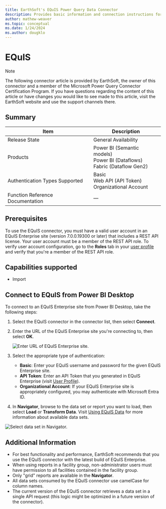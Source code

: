 ```yaml
---
title: EarthSoft's EQuIS Power Query Data Connector
description: Provides basic information and connection instructions for the EQuIS connector.
author: mathew-weaver
ms.topic: conceptual
ms.date: 1/24/2024
ms.author: dougklo
---
```


# EQuIS

> [!NOTE]
>The following connector article is provided by EarthSoft, the owner of this connector and a member of the Microsoft Power Query Connector Certification Program. If you have questions regarding the content of this article or have changes you would like to see made to this article, visit the EarthSoft website and use the support channels there.

## Summary

| Item | Description |
| ------- | ---------- |
| Release State | General Availability |
| Products | Power BI (Semantic models)<br/>Power BI (Dataflows)<br/>Fabric (Dataflow Gen2) |
| Authentication Types Supported | Basic<br/>Web API (API Token)<br/>Organizational Account |
| Function Reference Documentation | &mdash; |

## Prerequisites

To use the EQuIS connector, you must have a valid user account in an EQuIS Enterprise site (version 7.0.0.19300 or later) that includes a REST API license. Your user account must be a member of the REST API role. To verify user account configuration, go to the **Roles** tab in your [user profile](https://help.earthsoft.com/index.htm?ent-user_profile_editor.htm) and verify that you're a member of the REST API role.

## Capabilities supported

* Import

## Connect to EQuIS from Power BI Desktop

To connect to an EQuIS Enterprise site from Power BI Desktop, take the following steps:

1. Select the EQuIS connector in the connector list, then select **Connect**.
2. Enter the URL of the EQuIS Enterprise site you're connecting to, then select **OK**.

   ![Enter URL of EQuIS Enterprise site.](./media/equis/enterprise_connection-ok.png)

3. Select the appropriate type of authentication:
   * **Basic**: Enter your EQuIS username and password for the given EQuIS Enterprise site.
   * **API Token**: Enter an API Token that you generated in EQuIS Enterprise (visit [User Profile](https://help.earthsoft.com/index.htm?ent-user_profile_editor.htm)).
   * **Organizational Account**: If your EQuIS Enterprise site is appropriately configured, you may authenticate with Microsoft Entra ID.
4. In **Navigator**, browse to the data set or report you want to load, then select **Load** or **Transform Data**. Visit [Using EQuIS Data](https://help.earthsoft.com/index.htm?pbi-power-bi-adding-datasets.htm) for more information about available data sets.

![Select data set in Navigator.](./media/equis/navigator_cropped.png)

## Additional Information

* For best functionality and performance, EarthSoft recommends that you use the EQuIS connector with the latest build of EQuIS Enterprise.
* When using reports in a facility group, non-administrator users must have permission to all facilities contained in the facility group.
* Only "grid" reports are available in the **Navigator**.
* All data sets consumed by the EQuIS connector use camelCase for column names.
* The current version of the EQuIS connector retrieves a data set in a single API request (this logic might be optimized in a future version of the connector).
